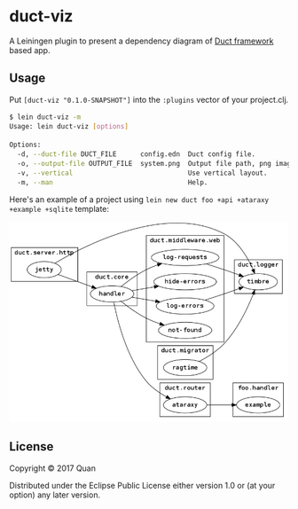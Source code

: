 # duct-viz

A Leiningen plugin to present a dependency diagram of [Duct framework](https://github.com/duct-framework/duct) based app.

## Usage

Put `[duct-viz "0.1.0-SNAPSHOT"]` into the `:plugins` vector of your project.clj.

```bash
$ lein duct-viz -m
Usage: lein duct-viz [options]
    
Options:
  -d, --duct-file DUCT_FILE      config.edn  Duct config file.
  -o, --output-file OUTPUT_FILE  system.png  Output file path, png image.
  -v, --vertical                             Use vertical layout.
  -m, --man                                  Help.
```

Here's an example of a project using `lein new duct foo +api +ataraxy +example +sqlite` template:

![system](system.png)

## License

Copyright © 2017 Quan

Distributed under the Eclipse Public License either version 1.0 or (at
your option) any later version.
